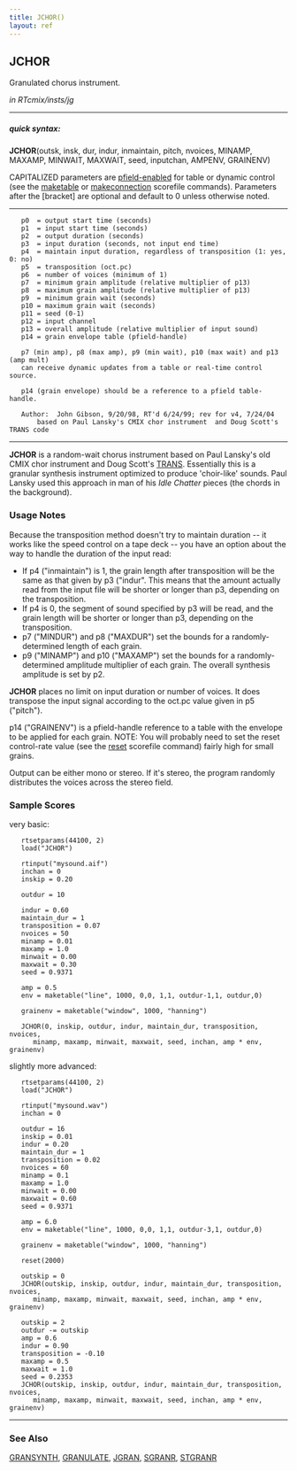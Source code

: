 ```yaml
---
title: JCHOR()
layout: ref
---
```


## JCHOR

Granulated chorus instrument.

*in RTcmix/insts/jg*  
  

-----

##### quick syntax:

**JCHOR**(outsk, insk, dur, indur, inmaintain, pitch, nvoices, MINAMP,
MAXAMP, MINWAIT, MAXWAIT, seed, inputchan, AMPENV, GRAINENV)

CAPITALIZED parameters are [pfield-enabled](pfield-enabled.html) for
table or dynamic control (see the
[maketable](../scorefile/maketable-2.html) or
[makeconnection](../scorefile/makeconnection-2.html) scorefile
commands). Parameters after the \[bracket\] are optional and default to
0 unless otherwise noted.

-----

  

``` 
   p0  = output start time (seconds)
   p1  = input start time (seconds)
   p2  = output duration (seconds)
   p3  = input duration (seconds, not input end time)
   p4  = maintain input duration, regardless of transposition (1: yes, 0: no)
   p5  = transposition (oct.pc)
   p6  = number of voices (minimum of 1)
   p7  = minimum grain amplitude (relative multiplier of p13)
   p8  = maximum grain amplitude (relative multiplier of p13)
   p9  = minimum grain wait (seconds)
   p10 = maximum grain wait (seconds)
   p11 = seed (0-1)
   p12 = input channel
   p13 = overall amplitude (relative multiplier of input sound)
   p14 = grain envelope table (pfield-handle)

   p7 (min amp), p8 (max amp), p9 (min wait), p10 (max wait) and p13 (amp mult)
   can receive dynamic updates from a table or real-time control source.

   p14 (grain envelope) should be a reference to a pfield table-handle.

   Author:  John Gibson, 9/20/98, RT'd 6/24/99; rev for v4, 7/24/04
       based on Paul Lansky's CMIX chor instrument  and Doug Scott's TRANS code
```

  

-----

  
**JCHOR** is a random-wait chorus instrument based on Paul Lansky's old
CMIX chor instrument and Doug Scott's [TRANS](TRANS.html). Essentially
this is a granular synthesis instrument optimized to produce
'choir-like' sounds. Paul Lansky used this approach in man of his *Idle
Chatter* pieces (the chords in the background).

### Usage Notes

Because the transposition method doesn't try to maintain duration -- it
works like the speed control on a tape deck -- you have an option about
the way to handle the duration of the input read:

  - If p4 ("inmaintain") is 1, the grain length after transposition will
    be the same as that given by p3 ("indur". This means that the amount
    actually read from the input file will be shorter or longer than p3,
    depending on the transposition.
  - If p4 is 0, the segment of sound specified by p3 will be read, and
    the grain length will be shorter or longer than p3, depending on the
    transposition.
  - p7 ("MINDUR") and p8 ("MAXDUR") set the bounds for a
    randomly-determined length of each grain.
  - p9 ("MINAMP") and p10 ("MAXAMP") set the bounds for a
    randomly-determined amplitude multiplier of each grain. The overall
    synthesis amplitude is set by p2.

**JCHOR** places no limit on input duration or number of voices. It does
transpose the input signal according to the oct.pc value given in p5
("pitch").

p14 ("GRAINENV") is a pfield-handle reference to a table with the
envelope to be applied for each grain. NOTE: You will probably need to
set the reset control-rate value (see the
[reset](../scorefile/reset.html) scorefile command) fairly high for
small grains.

Output can be either mono or stereo. If it's stereo, the program
randomly distributes the voices across the stereo field.

### Sample Scores

very basic:

``` 
   rtsetparams(44100, 2)
   load("JCHOR")
   
   rtinput("mysound.aif")
   inchan = 0
   inskip = 0.20
   
   outdur = 10
   
   indur = 0.60
   maintain_dur = 1
   transposition = 0.07
   nvoices = 50
   minamp = 0.01
   maxamp = 1.0
   minwait = 0.00
   maxwait = 0.30
   seed = 0.9371
   
   amp = 0.5
   env = maketable("line", 1000, 0,0, 1,1, outdur-1,1, outdur,0)
   
   grainenv = maketable("window", 1000, "hanning")
   
   JCHOR(0, inskip, outdur, indur, maintain_dur, transposition, nvoices,
      minamp, maxamp, minwait, maxwait, seed, inchan, amp * env, grainenv)
```

  
  
slightly more advanced:

``` 
   rtsetparams(44100, 2)
   load("JCHOR")
   
   rtinput("mysound.wav")
   inchan = 0
   
   outdur = 16
   inskip = 0.01
   indur = 0.20
   maintain_dur = 1
   transposition = 0.02
   nvoices = 60
   minamp = 0.1
   maxamp = 1.0
   minwait = 0.00
   maxwait = 0.60
   seed = 0.9371
   
   amp = 6.0
   env = maketable("line", 1000, 0,0, 1,1, outdur-3,1, outdur,0)
   
   grainenv = maketable("window", 1000, "hanning")
   
   reset(2000)
   
   outskip = 0
   JCHOR(outskip, inskip, outdur, indur, maintain_dur, transposition, nvoices,
      minamp, maxamp, minwait, maxwait, seed, inchan, amp * env, grainenv)
   
   outskip = 2
   outdur -= outskip
   amp = 0.6
   indur = 0.90
   transposition = -0.10
   maxamp = 0.5
   maxwait = 1.0
   seed = 0.2353
   JCHOR(outskip, inskip, outdur, indur, maintain_dur, transposition, nvoices,
      minamp, maxamp, minwait, maxwait, seed, inchan, amp * env, grainenv)
```

  

-----

### See Also

[GRANSYNTH](GRANSYNTH.html), [GRANULATE](GRANULATE.html),
[JGRAN](JGRAN.html), [SGRANR](SGRANR.html), [STGRANR](STGRANR.html)
